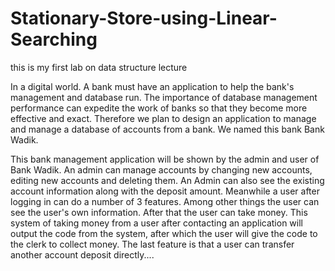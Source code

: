 # Stationary-Store-using-Linear-Searching
this is my first lab on data structure lecture

In a digital world. A bank must have an application to help the bank's management and database run. 
The importance of database management performance can expedite the work of banks so that they become more effective and exact. 
Therefore we plan to design an application to manage and manage a database of accounts from a bank. We named this bank Bank Wadik.


This bank management application will be shown by the admin and user of Bank Wadik. 
An admin can manage accounts by changing new accounts, editing new accounts and deleting them. 
An Admin can also see the existing account information along with the deposit amount.
Meanwhile a user after logging in can do a number of 3 features. 
Among other things the user can see the user's own information. After that the user can take money. 
This system of taking money from a user after contacting an application will output the code from the system, after which the user will give the code to the clerk to collect money.
The last feature is that a user can transfer another account deposit directly....
